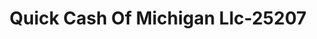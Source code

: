 ---
f_zip-code: 49022
f_state-code: MI
title: Quick Cash Of Michigan Llc-25207
f_phone: 269-927-8888
f_city-only: Benton Harbor
f_address: 1442 East Napier Avenue Benton Harbor
f_location-unique-id: '25207'
slug: quick-cash-of-michigan-llc-25207
updated-on: '2024-05-30T13:46:58.046Z'
created-on: '2024-05-30T13:36:59.803Z'
published-on: '2024-05-30T13:54:32.469Z'
f_city-state: cms/city/benton-harbor-mi.md
f_company: cms/company/quick-cash-of-michigan-llc.md
f_state: cms/state/michigan.md
layout: '[payday-loan].html'
tags: payday-loan
---
